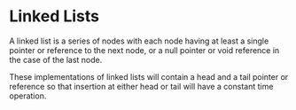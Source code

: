 # Linked Lists 

A linked list is a series of nodes with each node having at least a single pointer or reference to the next node, or a null pointer or void reference in the case of the last node.

These implementations of linked lists will contain a head and a tail pointer or reference so that insertion at either head or tail will have a constant time operation.
